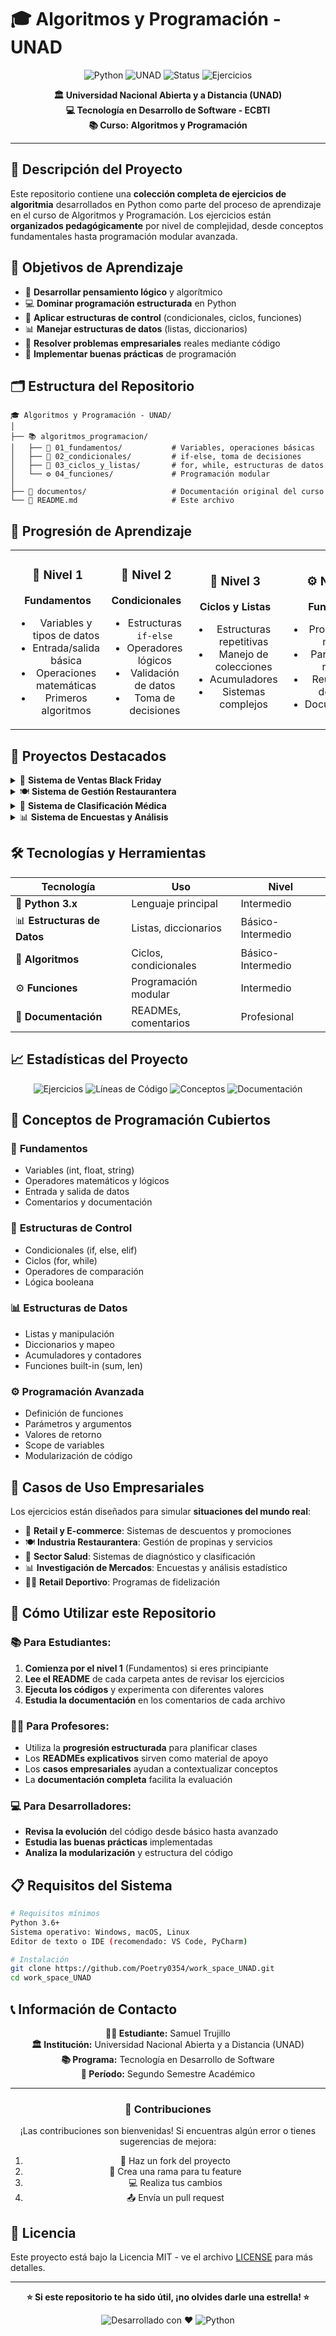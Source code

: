 # 🎓 Algoritmos y Programación - UNAD

<div align="center">

![Python](https://img.shields.io/badge/Python-3.x-blue?style=for-the-badge&logo=python&logoColor=white)
![UNAD](https://img.shields.io/badge/UNAD-Tecnología_en_Desarrollo_de_Software-green?style=for-the-badge)
![Status](https://img.shields.io/badge/Status-Activo-success?style=for-the-badge)
![Ejercicios](https://img.shields.io/badge/Ejercicios-11_Completados-orange?style=for-the-badge)

**🏛️ Universidad Nacional Abierta y a Distancia (UNAD)**  
**💻 Tecnología en Desarrollo de Software - ECBTI**  
**📚 Curso: Algoritmos y Programación**

</div>

---

## 🌟 **Descripción del Proyecto**

Este repositorio contiene una **colección completa de ejercicios de algoritmia** desarrollados en Python como parte del proceso de aprendizaje en el curso de Algoritmos y Programación. Los ejercicios están **organizados pedagógicamente** por nivel de complejidad, desde conceptos fundamentales hasta programación modular avanzada.

## 🎯 **Objetivos de Aprendizaje**

- 🧠 **Desarrollar pensamiento lógico** y algorítmico
- 💻 **Dominar programación estructurada** en Python
- 🔧 **Aplicar estructuras de control** (condicionales, ciclos, funciones)
- 📊 **Manejar estructuras de datos** (listas, diccionarios)
- 🏢 **Resolver problemas empresariales** reales mediante código
- 📝 **Implementar buenas prácticas** de programación

## 🗂️ **Estructura del Repositorio**

```
🎓 Algoritmos y Programación - UNAD/
│
├── 📚 algoritmos_programacion/
│   ├── 🔰 01_fundamentos/           # Variables, operaciones básicas
│   ├── 🔀 02_condicionales/         # if-else, toma de decisiones
│   ├── 🔄 03_ciclos_y_listas/       # for, while, estructuras de datos
│   └── ⚙️ 04_funciones/             # Programación modular
│
├── 📄 documentos/                   # Documentación original del curso
└── 📖 README.md                     # Este archivo
```

## 🚀 **Progresión de Aprendizaje**

<table>
<tr>
<td align="center" width="25%">

### 🔰 **Nivel 1**
**Fundamentos**
- Variables y tipos de datos
- Entrada/salida básica
- Operaciones matemáticas
- Primeros algoritmos

</td>
<td align="center" width="25%">

### 🔀 **Nivel 2**
**Condicionales**
- Estructuras `if-else`
- Operadores lógicos
- Validación de datos
- Toma de decisiones

</td>
<td align="center" width="25%">

### 🔄 **Nivel 3**
**Ciclos y Listas**
- Estructuras repetitivas
- Manejo de colecciones
- Acumuladores
- Sistemas complejos

</td>
<td align="center" width="25%">

### ⚙️ **Nivel 4**
**Funciones**
- Programación modular
- Parámetros y retornos
- Reutilización de código
- Documentación

</td>
</tr>
</table>

## 💼 **Proyectos Destacados**

<details>
<summary>🛒 <strong>Sistema de Ventas Black Friday</strong></summary>

**Archivos:** `ejercicio1.py` (ciclos), `ejercicio1.py` (condicionales)  
**Características:**
- Sistema completo de punto de venta
- Cálculo automático de descuentos por categoría
- Gestión de inventario por líneas de producto
- Reportes de ventas detallados

</details>

<details>
<summary>🍽️ <strong>Sistema de Gestión Restaurantera</strong></summary>

**Archivo:** `ejercicio2.py` (ciclos)  
**Características:**
- Cálculo automático de propinas
- Gestión de referidos con datos de contacto
- Facturación electrónica opcional
- Sistema de sugerencias y feedback
- Reportes diarios de operaciones

</details>

<details>
<summary>🏥 <strong>Sistema de Clasificación Médica</strong></summary>

**Archivo:** `ejercicio4.py` (funciones)  
**Características:**
- Clasificación automática de diabetes por glucosa
- Validación médica de parámetros
- Interfaz profesional de diagnóstico
- Documentación técnica completa

</details>

<details>
<summary>📊 <strong>Sistema de Encuestas y Análisis</strong></summary>

**Archivo:** `ejercicio3.py` (ciclos)  
**Características:**
- Recolección de datos estructurada
- Cálculos estadísticos automáticos
- Validación de entrada robusta
- Presentación de resultados profesional

</details>

## 🛠️ **Tecnologías y Herramientas**

<div align="center">

| Tecnología | Uso | Nivel |
|------------|-----|-------|
| 🐍 **Python 3.x** | Lenguaje principal | Intermedio |
| 📊 **Estructuras de Datos** | Listas, diccionarios | Básico-Intermedio |
| 🔄 **Algoritmos** | Ciclos, condicionales | Básico-Intermedio |
| ⚙️ **Funciones** | Programación modular | Intermedio |
| 📝 **Documentación** | READMEs, comentarios | Profesional |

</div>

## 📈 **Estadísticas del Proyecto**

<div align="center">

![Ejercicios](https://img.shields.io/badge/Total_Ejercicios-11-blue)
![Líneas de Código](https://img.shields.io/badge/Líneas_de_Código-2000+-green)
![Conceptos](https://img.shields.io/badge/Conceptos_Cubiertos-15+-orange)
![Documentación](https://img.shields.io/badge/Archivos_README-6-purple)

</div>

## 🎯 **Conceptos de Programación Cubiertos**

### 🔢 **Fundamentos**
- Variables (int, float, string)
- Operadores matemáticos y lógicos
- Entrada y salida de datos
- Comentarios y documentación

### 🔀 **Estructuras de Control**
- Condicionales (if, else, elif)
- Ciclos (for, while)
- Operadores de comparación
- Lógica booleana

### 📊 **Estructuras de Datos**
- Listas y manipulación
- Diccionarios y mapeo
- Acumuladores y contadores
- Funciones built-in (sum, len)

### ⚙️ **Programación Avanzada**
- Definición de funciones
- Parámetros y argumentos
- Valores de retorno
- Scope de variables
- Modularización de código

## 🏢 **Casos de Uso Empresariales**

Los ejercicios están diseñados para simular **situaciones del mundo real**:

- 🛒 **Retail y E-commerce**: Sistemas de descuentos y promociones
- 🍽️ **Industria Restaurantera**: Gestión de propinas y servicios
- 🏥 **Sector Salud**: Sistemas de diagnóstico y clasificación
- 📊 **Investigación de Mercados**: Encuestas y análisis estadístico
- 🏃‍♂️ **Retail Deportivo**: Programas de fidelización

## 🚀 **Cómo Utilizar este Repositorio**

### 📚 **Para Estudiantes:**
1. **Comienza por el nivel 1** (Fundamentos) si eres principiante
2. **Lee el README** de cada carpeta antes de revisar los ejercicios
3. **Ejecuta los códigos** y experimenta con diferentes valores
4. **Estudia la documentación** en los comentarios de cada archivo

### 👨‍🏫 **Para Profesores:**
- Utiliza la **progresión estructurada** para planificar clases
- Los **READMEs explicativos** sirven como material de apoyo
- Los **casos empresariales** ayudan a contextualizar conceptos
- La **documentación completa** facilita la evaluación

### 💻 **Para Desarrolladores:**
- **Revisa la evolución** del código desde básico hasta avanzado
- **Estudia las buenas prácticas** implementadas
- **Analiza la modularización** y estructura del código

## 📋 **Requisitos del Sistema**

```bash
# Requisitos mínimos
Python 3.6+
Sistema operativo: Windows, macOS, Linux
Editor de texto o IDE (recomendado: VS Code, PyCharm)

# Instalación
git clone https://github.com/Poetry0354/work_space_UNAD.git
cd work_space_UNAD
```

## 📞 **Información de Contacto**

<div align="center">

**👨‍🎓 Estudiante:** Samuel Trujillo  
**🏛️ Institución:** Universidad Nacional Abierta y a Distancia (UNAD)  
**📚 Programa:** Tecnología en Desarrollo de Software  
**📅 Período:** Segundo Semestre Académico  

---

### 🤝 **Contribuciones**

¡Las contribuciones son bienvenidas! Si encuentras algún error o tienes sugerencias de mejora:

1. 🍴 Haz un fork del proyecto
2. 🌟 Crea una rama para tu feature
3. 💻 Realiza tus cambios
4. 📤 Envía un pull request

</div>

## 📄 **Licencia**

Este proyecto está bajo la Licencia MIT - ve el archivo [LICENSE](LICENSE) para más detalles.

---

<div align="center">

**⭐ Si este repositorio te ha sido útil, ¡no olvides darle una estrella! ⭐**

![Desarrollado con ❤️](https://img.shields.io/badge/Desarrollado_con-❤️-red?style=for-the-badge)
![Python](https://img.shields.io/badge/Hecho_en-Python-blue?style=for-the-badge&logo=python)

</div>